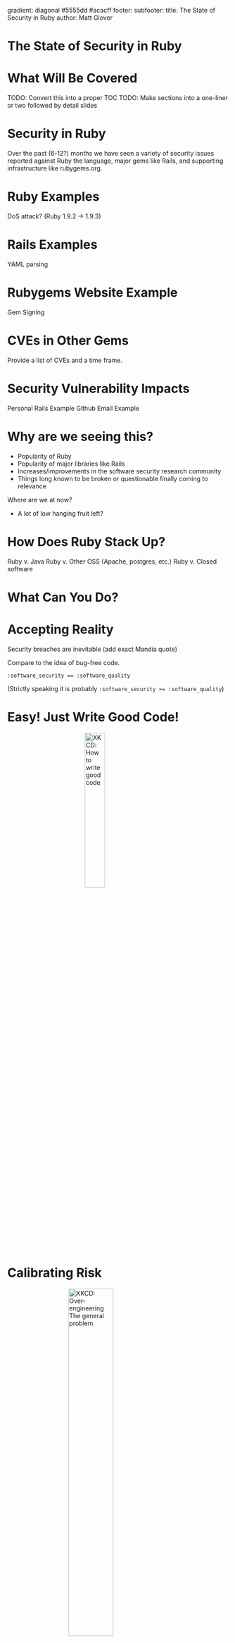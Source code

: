 gradient: diagonal #5555dd #acacff
footer:
subfooter:
title: The State of Security in Ruby
author: Matt Glover

The State of Security in Ruby
=============================

What Will Be Covered
====================
TODO: Convert this into a proper TOC
TODO: Make sections into a one-liner or two followed by detail slides

Security in Ruby
================
Over the past (6-12?) months we have seen a variety of security issues reported against Ruby the language, major gems like Rails, and supporting infrastructure like rubygems.org.

Ruby Examples
=============
DoS attack? (Ruby 1.9.2 -> 1.9.3)

Rails Examples
==============
YAML parsing

Rubygems Website Example
========================
Gem Signing

CVEs in Other Gems
==================
Provide a list of CVEs and a time frame.

Security Vulnerability Impacts
==============================
Personal Rails Example
Github Email Example

Why are we seeing this?
=======================
 - Popularity of Ruby
 - Popularity of major libraries like Rails
 - Increases/improvements in the software security research community
 - Things long known to be broken or questionable finally coming to relevance

Where are we at now?
 - A lot of low hanging fruit left?

How Does Ruby Stack Up?
=======================
Ruby v. Java
Ruby v. Other OSS (Apache, postgres, etc.)
Ruby v. Closed software

What Can You Do?
================

Accepting Reality
=================
Security breaches are inevitable (add exact Mandia quote)

Compare to the idea of bug-free code.

    :software_security == :software_quality

(Strictly speaking it is probably `:software_security >= :software_quality`)

Easy! Just Write Good Code!
===========================
<img src="images/good_code.png" style="display: block;margin-left: auto;margin-right: auto;width: 30%;" title="XKCD: How to write good code" alt="XKCD: How to write good code" />

Calibrating Risk
================
<img src="images/the_general_problem.png" style="display: block;margin-left: auto;margin-right: auto;height: 45%;" title="XKCD: Over-engineering - The general problem" alt="XKCD: Over-engineering The general problem" />

### <center>VS.</center>

<img src="images/goto.png" style="display: block;margin-left: auto;margin-right: auto;height: 45%;width: 75%" title="XKCD: Under-engineering - GOTO" alt="XKCD: Under-engineering - GOTO" />

Risk Management
===============
Detection, Defense, and Mitigation
Scaling security: Give examples of personal blog versus twitter. Personal blog versus small site that handles financials or health records versus amazon

Defense in Depth
================
<img src="images/7proxies.png" style="display: block;margin-left: auto;margin-right: auto;width: 70%;" title="Good luck I'm behind 7 proxies" alt="Good luck I'm behind 7 proxies" />

Detection - Internal
====================
Detecting a compromise:
 - Logging/auditing
 - Monitoring and notifications
 - External reporters of compromise

Detecting vulnerabilities:
 - Smart Testing (including fuzzing)
   - Testing for security
 - Third parties?

Detection - External
====================
 - 3rd party code (gems)
 - Tracking 3rd party libs (infrastructure postgres, apache, etc.)
 - Problems with your hosting provider (Linode compromise)

Defense
=======
Tools:
 - brakeman
 - metrics
 - esapi
Practices:
 - Helpful Practices (OWASP): Inline several of these
Callback to Flip:
 - Roll your own code
   - Possible security trade-off here.
   - Know your likely attack cases.

Mitigation
==========
Recovery Strategy (backups, logging/auditing/scanning)
 - Ancillary benefits

- Helpful Practices (OWASP)

What We Can Do
==============
Community efforts that can help.
 - Open communication
 - Careful communication of issues you discover
Go back to rubygems-trust example.

Any Questions?
==============
Email:
GPG Key:

CCs license
